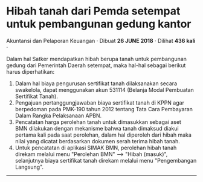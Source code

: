 Hibah tanah dari Pemda setempat untuk pembangunan gedung kantor
===============================================================

Akuntansi dan Pelaporan Keuangan · Dibuat **26 JUNE 2018** · Dilihat **436 kali** ·

Dalam hal Satker mendapatkan hibah berupa tanah untuk pembangunan gedung dari Pemerintah Daerah setempat, maka hal-hal sebagai berikut harus diperhatikan:

1.  Dalam hal biaya pengurusan sertifikat tanah dilaksanakan secara swakelola, dapat menggunakan akun 531114 (Belanja Modal Pembuatan Sertifikat Tanah).
2.  Pengajuan pertanggungjawaban biaya sertifikat tanah di KPPN agar berpedoman pada PMK-190 tahun 2012 tentang Tata Cara Pembayaran Dalam Rangka Pelaksanaan APBN.
3.  Pencatatan harga perolehan tanah untuk dimasukkan sebagai aset BMN dilakukan dengan mekanisme bahwa tanah dimaksud diakui pertama kali pada saat perolehan, dalam hal diperoleh dari hibah maka nilai yang dicatat berdasarkan dokumen serah terima hibah tanah.
4.  Untuk pencatatan di aplikasi SIMAK BMN, perolehan hibah tanah direkam melalui menu "Perolehan BMN" --> "Hibah (masuk)", selanjutnya biaya sertifikat tanah direkam melalui menu "Pengembangan Langsung".  
    

  

  
  
  

* * *